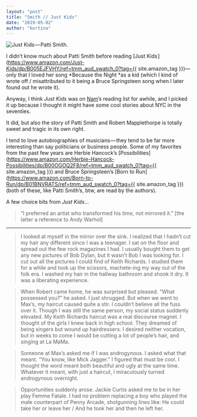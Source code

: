 ```yaml
---
layout: "post"
title: "Smith // Just Kids"
date: "2019-05-02"
author: "kortina"
---
```



![Just Kids — Patti Smith.](https://cdn-images-1.medium.com/max/2560/0*xti17gy-NnwxyN0z.jpg)

I didn’t know much about Patti Smith before reading [Just Kids ](https://www.amazon.com/Just-Kids/dp/B005EJFVHY/ref=tmm_aud_swatch_0?tag={{ site.amazon_tag }})— only that I loved her song *Because the Night *as a kid (which I kind of wrote off / misattributed to it being a Bruce Springsteen song when I later found out he wrote it).

Anyway, I think *Just Kids* was on [Nam](https://medium.com/@namratalpatel)’s reading list for awhile, and I picked it up because I thought it might have some cool stories about NYC in the seventies.

It did, but also the story of Patti Smith and Robert Mapplethorpe is totally sweet and tragic in its own right.

I tend to love autobiographies of musicians — they tend to be far more interesting than say politicians or business people. Some of my favorites from the past few years are Herbie Hancock’s [Possibilities](https://www.amazon.com/Herbie-Hancock-Possibilities/dp/B00OGOQ2F8/ref=tmm_aud_swatch_0?tag={{ site.amazon_tag }}) and Bruce Springsteen’s [Born to Run](https://www.amazon.com/Born-to-Run/dp/B01BNVRATS/ref=tmm_aud_swatch_0?tag={{ site.amazon_tag }}) (both of these, like Patti Smith’s, btw, are read by the authors).

A few choice bits from *Just Kids*…

> “I preferred an artist who transformed his time, not mirrored it.” [the latter a reference to Andy Warhol]

---

> I looked at myself in the mirror over the sink. I realized that I hadn’t cut my hair any different since I was a teenager. I sat on the floor and spread out the few rock magazines I had. I usually bought them to get any new pictures of Bob Dylan, but it wasn’t Bob I was looking for. I cut out all the pictures I could find of Keith Richards. I studied them for a while and took up the scissors, machete-ing my way out of the folk era. I washed my hair in the hallway bathroom and shook it dry. It was a liberating experience.

> When Robert came home, he was surprised but pleased. “What possessed you?” he asked. I just shrugged. But when we went to Max’s, my haircut caused quite a stir. I couldn’t believe all the fuss over it. Though I was still the same person, my social status suddenly elevated. My Keith Richards haircut was a real discourse magnet. I thought of the girls I knew back in high school. They dreamed of being singers but wound up hairdressers. I desired neither vocation, but in weeks to come I would be cutting a lot of people’s hair, and singing at La MaMa.

> Someone at Max’s asked me if I was androgynous. I asked what that meant. “You know, like Mick Jagger.” I figured that must be cool. I thought the word meant both beautiful and ugly at the same time. Whatever it meant, with just a haircut, I miraculously turned androgynous overnight.

> Opportunities suddenly arose. Jackie Curtis asked me to be in her play Femme Fatale. I had no problem replacing a boy who played the male counterpart of Penny Arcade, shotgunning lines like: He could take her or leave her / And he took her and then he left her.

